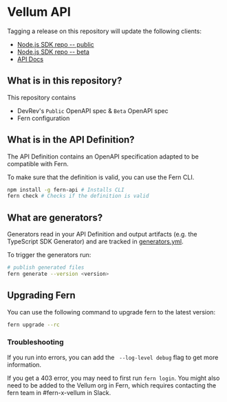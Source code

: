 # Vellum API

Tagging a release on this repository will update the following clients:

- [Node.js SDK repo -- public](https://github.com/fern-devrev/devrev-node)
- [Node.js SDK repo -- beta](https://github.com/fern-devrev/devrev-node-beta)
- [API Docs](https://devrev.docs.buildwithfern.com)

## What is in this repository?

This repository contains

- DevRev's `Public` OpenAPI spec & `Beta` OpenAPI spec
- Fern configuration

## What is in the API Definition?

The API Definition contains an OpenAPI specification adapted to be compatible with Fern.

To make sure that the definition is valid, you can use the Fern CLI.

```bash
npm install -g fern-api # Installs CLI
fern check # Checks if the definition is valid
```

## What are generators?

Generators read in your API Definition and output artifacts (e.g. the TypeScript SDK Generator) and are tracked in [generators.yml](./fern/api/generators.yml).

To trigger the generators run:

```bash
# publish generated files
fern generate --version <version>
```

## Upgrading Fern
You can use the following command to upgrade fern to the latest version:
```bash
fern upgrade --rc
```

### Troubleshooting

If you run into errors, you can add the ` --log-level debug` flag to get more information.

If you get a 403 error, you may need to first run `fern login`. You might also need to be added
to the Vellum org in Fern, which requires contacting the fern team in #fern-x-vellum in Slack.